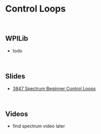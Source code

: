 # Control Loops

<br>

## WPILib
- todo

<br>

## Slides
- [3847 Spectrum Beginner Control Loops](https://docs.google.com/presentation/d/1Z3H8fjxVSJSIoAv1C09J7CEWDGmV66ZCOXEI1wKS23w/edit?usp=sharing)

<br>

## Videos
- find spectrum video later
